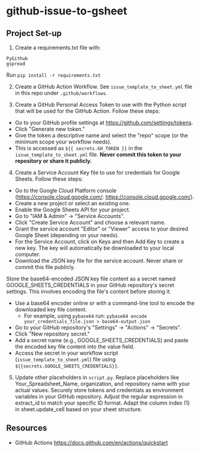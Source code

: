 # github-issue-to-gsheet

## Project Set-up 
1. Create a requirements.txt file with:
```
PyGithub
gspread
```

Run `pip install -r requirements.txt`


2. Create a GitHub Action Workflow. See `issue_template_to_sheet.yml` file in this repo under `.github/workflows`.


3. Create a GitHub Personal Access Token to use with the Python script that will be used for the GitHub Action. Follow these steps:
- Go to your GitHub profile settings at https://github.com/settings/tokens.
- Click "Generate new token."
- Give the token a descriptive name and select the "repo" scope (or the minimum scope your workflow needs).
- This is accessed as `${{ secrets.GH_TOKEN }}` in the `issue_template_to_sheet.yml` file.
**Never commit this token to your repository or share it publicly.**

4. Create a Service Account Key file to use for credentials for Google Sheets. Follow these steps:
- Go to the Google Cloud Platform console (https://console.cloud.google.com/: https://console.cloud.google.com/).
- Create a new project or select an existing one.
- Enable the Google Sheets API for your project.
- Go to "IAM & Admin" -> "Service Accounts".
- Click "Create Service Account" and choose a relevant name.
- Grant the service account "Editor" or "Viewer" access to your desired Google Sheet (depending on your needs).
- For the Service Account, click on Keys and then Add Key to create a new key. The key will automatically be downloaded to your local computer.
- Download the JSON key file for the service account. Never share or commit this file publicly.

Store the base64-encoded JSON key file content as a secret named GOOGLE_SHEETS_CREDENTIALS in your GitHub repository's secret settings. This involves encoding the file's content before storing it.

- Use a base64 encoder online or with a command-line tool to encode the downloaded key file content.
	- For example, using `pybase64` run: `pybase64 encode your_credentials_file.json > base64-output.json`
- Go to your GitHub repository's "Settings" -> "Actions" -> "Secrets".
- Click "New repository secret."
- Add a secret name (e.g., GOOGLE_SHEETS_CREDENTIALS) and paste the encoded key file content into the value field.
- Access the secret in your workflow script (`issue_template_to_sheet.yml`) file using `${{secrets.GOOGLE_SHEETS_CREDENTIALS}}`.

5. Update other placeholders in `script.py`.
Replace placeholders like Your_Spreadsheet_Name, organization, and repository name with your actual values.
Securely store tokens and credentials as environment variables in your GitHub repository.
Adjust the regular expression in extract_id to match your specific ID format.
Adapt the column index (1) in sheet.update_cell based on your sheet structure.


## Resources
- GitHub Actions https://docs.github.com/en/actions/quickstart



